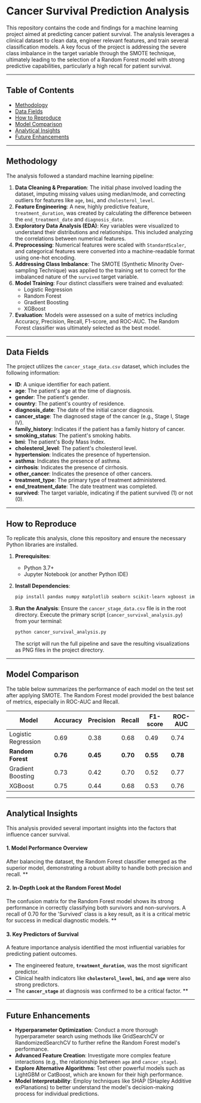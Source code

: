 # Cancer Survival Prediction Analysis
This repository contains the code and findings for a machine learning project aimed at predicting cancer patient survival. The analysis leverages a clinical dataset to clean data, engineer relevant features, and train several classification models. A key focus of the project is addressing the severe class imbalance in the target variable through the SMOTE technique, ultimately leading to the selection of a Random Forest model with strong predictive capabilities, particularly a high recall for patient survival.

-----

## **Table of Contents**

  - [Methodology](https://www.google.com/search?q=%23methodology)
  - [Data Fields](https://www.google.com/search?q=%23data-fields)
  - [How to Reproduce](https://www.google.com/search?q=%23how-to-reproduce)
  - [Model Comparison](https://www.google.com/search?q=%23model-comparison)
  - [Analytical Insights](https://www.google.com/search?q=%23analytical-insights)
  - [Future Enhancements](https://www.google.com/search?q=%23future-enhancements)

-----

## **Methodology**

The analysis followed a standard machine learning pipeline:

1.  **Data Cleaning & Preparation**: The initial phase involved loading the dataset, imputing missing values using median/mode, and correcting outliers for features like `age`, `bmi`, and `cholesterol_level`.
2.  **Feature Engineering**: A new, highly predictive feature, `treatment_duration`, was created by calculating the difference between the `end_treatment_date` and `diagnosis_date`.
3.  **Exploratory Data Analysis (EDA)**: Key variables were visualized to understand their distributions and relationships. This included analyzing the correlations between numerical features.
4.  **Preprocessing**: Numerical features were scaled with `StandardScaler`, and categorical features were converted into a machine-readable format using one-hot encoding.
5.  **Addressing Class Imbalance**: The SMOTE (Synthetic Minority Over-sampling Technique) was applied to the training set to correct for the imbalanced nature of the `survived` target variable.
6.  **Model Training**: Four distinct classifiers were trained and evaluated:
      * Logistic Regression
      * Random Forest
      * Gradient Boosting
      * XGBoost
7.  **Evaluation**: Models were assessed on a suite of metrics including Accuracy, Precision, Recall, F1-score, and ROC-AUC. The Random Forest classifier was ultimately selected as the best model.

-----

## **Data Fields**

The project utilizes the `cancer_stage_data.csv` dataset, which includes the following information:

  * **ID**: A unique identifier for each patient.
  * **age**: The patient's age at the time of diagnosis.
  * **gender**: The patient's gender.
  * **country**: The patient's country of residence.
  * **diagnosis\_date**: The date of the initial cancer diagnosis.
  * **cancer\_stage**: The diagnosed stage of the cancer (e.g., Stage I, Stage IV).
  * **family\_history**: Indicates if the patient has a family history of cancer.
  * **smoking\_status**: The patient's smoking habits.
  * **bmi**: The patient's Body Mass Index.
  * **cholesterol\_level**: The patient's cholesterol level.
  * **hypertension**: Indicates the presence of hypertension.
  * **asthma**: Indicates the presence of asthma.
  * **cirrhosis**: Indicates the presence of cirrhosis.
  * **other\_cancer**: Indicates the presence of other cancers.
  * **treatment\_type**: The primary type of treatment administered.
  * **end\_treatment\_date**: The date treatment was completed.
  * **survived**: The target variable, indicating if the patient survived (1) or not (0).

-----

## **How to Reproduce**

To replicate this analysis, clone this repository and ensure the necessary Python libraries are installed.

1.  **Prerequisites**:

      * Python 3.7+
      * Jupyter Notebook (or another Python IDE)

2.  **Install Dependencies**:

    ```bash
    pip install pandas numpy matplotlib seaborn scikit-learn xgboost imbalanced-learn
    ```

3.  **Run the Analysis**:
    Ensure the `cancer_stage_data.csv` file is in the root directory. Execute the primary script (`cancer_survival_analysis.py`) from your terminal:

    ```bash
    python cancer_survival_analysis.py
    ```

    The script will run the full pipeline and save the resulting visualizations as PNG files in the project directory.

-----

## **Model Comparison**

The table below summarizes the performance of each model on the test set after applying SMOTE. The Random Forest model provided the best balance of metrics, especially in ROC-AUC and Recall.

| Model               | Accuracy | Precision | Recall | F1-score | ROC-AUC |
| ------------------- | -------- | --------- | ------ | -------- | ------- |
| Logistic Regression | 0.69     | 0.38      | 0.68   | 0.49     | 0.74    |
| **Random Forest** | **0.76** | **0.45** | **0.70** | **0.55** | **0.78**|
| Gradient Boosting   | 0.73     | 0.42      | 0.70   | 0.52     | 0.77    |
| XGBoost             | 0.75     | 0.44      | 0.68   | 0.53     | 0.76    |

-----

## **Analytical Insights**

This analysis provided several important insights into the factors that influence cancer survival.

#### **1. Model Performance Overview**

After balancing the dataset, the Random Forest classifier emerged as the superior model, demonstrating a robust ability to handle both precision and recall.
\*\*

#### **2. In-Depth Look at the Random Forest Model**

The confusion matrix for the Random Forest model shows its strong performance in correctly classifying both survivors and non-survivors. A recall of 0.70 for the 'Survived' class is a key result, as it is a critical metric for success in medical diagnostic models.
\*\*

#### **3. Key Predictors of Survival**

A feature importance analysis identified the most influential variables for predicting patient outcomes.

  * The engineered feature, **`treatment_duration`**, was the most significant predictor.
  * Clinical health indicators like **`cholesterol_level`**, **`bmi`**, and **`age`** were also strong predictors.
  * The **`cancer_stage`** at diagnosis was confirmed to be a critical factor.
    \*\*

-----

## **Future Enhancements**

  * **Hyperparameter Optimization**: Conduct a more thorough hyperparameter search using methods like GridSearchCV or RandomizedSearchCV to further refine the Random Forest model's performance.
  * **Advanced Feature Creation**: Investigate more complex feature interactions (e.g., the relationship between `age` and `cancer_stage`).
  * **Explore Alternative Algorithms**: Test other powerful models such as LightGBM or CatBoost, which are known for their high performance.
  * **Model Interpretability**: Employ techniques like SHAP (SHapley Additive exPlanations) to better understand the model's decision-making process for individual predictions.
